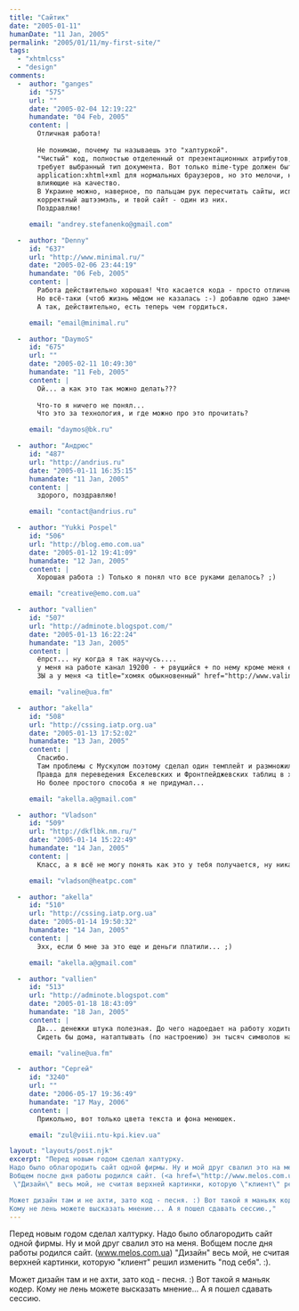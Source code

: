 ```yaml
---
title: "Сайтик"
date: "2005-01-11"
humanDate: "11 Jan, 2005"
permalink: "2005/01/11/my-first-site/"
tags: 
  - "xhtmlcss"
  - "design"
comments: 
  -  author: "ganges"
     id: "575"
     url: ""
     date: "2005-02-04 12:19:22"
     humandate: "04 Feb, 2005"
     content: | 
       Отличная работа!
       
       Не понимаю, почему ты называешь это "халтуркой".
       "Чистый" код, полностью отделенный от презентационных атрибутов, как того и
       требует выбранный тип документа. Вот только mime-type должен быть
       application:xhtml+xml для нормальных браузеров, но это мелочи, несущественно
       влияющие на качество.
       В Украине можно, наверное, по пальцам рук пересчитать сайты, использующий
       корректный аштээмэль, и твой сайт - один из них.
       Поздравляю!

     email: "andrey.stefanenko@gmail.com"

  -  author: "Denny"
     id: "637"
     url: "http://www.minimal.ru/"
     date: "2005-02-06 23:44:19"
     humandate: "06 Feb, 2005"
     content: | 
       Работа действительно хорошая! Что касается кода - просто отличный пример другим разработчикам.
       Но всё-таки (чтоб жизнь мёдом не казалась :-) добавлю одно замечание касаемое навигации: совмещение таких [перевёрнутых] вкладок и выпадающих меню не есть удачная идея. Это тебе любой "юзабилист" подтвердит.
       А так, действительно, есть теперь чем гордиться.

     email: "email@minimal.ru"

  -  author: "DaymoS"
     id: "675"
     url: ""
     date: "2005-02-11 10:49:30"
     humandate: "11 Feb, 2005"
     content: | 
       Ой... а как это так можно делать???
       
       Что-то я ничего не понял...
       Что это за технология, и где можно про это прочитать?

     email: "daymos@bk.ru"

  -  author: "Андрюс"
     id: "487"
     url: "http://andrius.ru"
     date: "2005-01-11 16:35:15"
     humandate: "11 Jan, 2005"
     content: | 
       здорого, поздравляю!

     email: "contact@andrius.ru"

  -  author: "Yukki Pospel"
     id: "506"
     url: "http://blog.emo.com.ua"
     date: "2005-01-12 19:41:09"
     humandate: "12 Jan, 2005"
     content: | 
       Хорошая работа :) Только я понял что все руками делалось? ;)

     email: "creative@emo.com.ua"

  -  author: "vallien"
     id: "507"
     url: "http://adminote.blogspot.com/"
     date: "2005-01-13 16:22:24"
     humandate: "13 Jan, 2005"
     content: | 
       ёпрст... ну когда я так научусь.... 
       у меня на работе канал 19200 - + рвущийся + по нему кроме меня ещё и почта ходит. и смотрел я это дело в опере. И при этом только через пол минуты сообразил что картинки то выключены! Правильный дизайн.
       ЗЫ а у меня <a title="хомяк обыкновенный" href="http://www.valine.front.ru">вот так</a> только, к сожалению, выходит

     email: "valine@ua.fm"

  -  author: "akella"
     id: "508"
     url: "http://cssing.iatp.org.ua"
     date: "2005-01-13 17:52:02"
     humandate: "13 Jan, 2005"
     content: | 
       Спасибо.
       Там проблемы с Мускулом поэтому сделал один темплейт и размножил.(ручками :))
       Правда для переведения Екселевских и Фронтпейджевских таблиц в хтмл пришлось использовать прогу на .НЕТ.
       Но более простого способа я не придумал...

     email: "akella.a@gmail.com"

  -  author: "Vladson"
     id: "509"
     url: "http://dkflbk.nm.ru/"
     date: "2005-01-14 15:22:49"
     humandate: "14 Jan, 2005"
     content: | 
       Класс, а я всё не могу понять как это у тебя получается, ну никак не могу я от таблиц отказаться

     email: "vladson@heatpc.com"

  -  author: "akella"
     id: "510"
     url: "http://cssing.iatp.org.ua"
     date: "2005-01-14 19:50:32"
     humandate: "14 Jan, 2005"
     content: | 
       Эхх, если б мне за это еще и деньги платили... ;)

     email: "akella.a@gmail.com"

  -  author: "vallien"
     id: "513"
     url: "http://adminote.blogspot.com"
     date: "2005-01-18 18:43:09"
     humandate: "18 Jan, 2005"
     content: | 
       Да... денежки штука полезная. До чего надоедает на работу ходить - не передать просто. 
       Сидеть бы дома, натаптывать (по настроению) эн тысяч символов на клавиатуре... И чтобы денежки в кошелёчек так и лились, так и лились!

     email: "valine@ua.fm"

  -  author: "Сергей"
     id: "3240"
     url: ""
     date: "2006-05-17 19:36:49"
     humandate: "17 May, 2006"
     content: | 
       Прикольно, вот только цвета текста и фона менюшек.

     email: "zul@viii.ntu-kpi.kiev.ua"

layout: "layouts/post.njk"
excerpt: "Перед новым годом сделал халтурку.
Надо было облагородить сайт одной фирмы. Ну и мой друг свалил это на меня.
Вобщем после дня работы родился сайт. (<a href=\"http://www.melos.com.ua/\">www.melos.com.ua</a>)
 \"Дизайн\" весь мой, не считая верхней картинки, которую \"клиент\" решил изменить \"под себя\". :).

Может дизайн там и не ахти, зато код - песня. :) Вот такой я маньяк кодер. 
Кому не лень можете высказать мнение... А я пошел сдавать сессию.,"
---
```


Перед новым годом сделал халтурку.
Надо было облагородить сайт одной фирмы. Ну и мой друг свалил это на меня.
Вобщем после дня работы родился сайт. (<a href="http://www.melos.com.ua/">www.melos.com.ua</a>)
 "Дизайн" весь мой, не считая верхней картинки, которую "клиент" решил изменить "под себя". :).

Может дизайн там и не ахти, зато код - песня. :) Вот такой я маньяк кодер. 
Кому не лень можете высказать мнение... А я пошел сдавать сессию.
